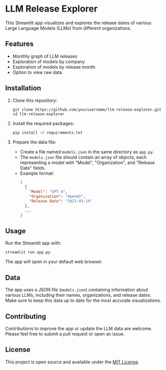 # LLM Release Explorer

This Streamlit app visualizes and explores the release dates of various Large Language Models (LLMs) from different organizations.

## Features

- Monthly graph of LLM releases
- Exploration of models by company
- Exploration of models by release month
- Option to view raw data

## Installation

1. Clone this repository:
   ```
   git clone https://github.com/yourusername/llm-release-explorer.git
   cd llm-release-explorer
   ```

2. Install the required packages:
   ```
   pip install -r requirements.txt
   ```

3. Prepare the data file:
   - Create a file named `models.json` in the same directory as `app.py`.
   - The `models.json` file should contain an array of objects, each representing a model with "Model", "Organization", and "Release Date" fields.
   - Example format:
     ```json
     [
       {
         "Model": "GPT-4",
         "Organization": "OpenAI",
         "Release Date": "2023-03-14"
       },
       ...
     ]
     ```

## Usage

Run the Streamlit app with:

```
streamlit run app.py
```

The app will open in your default web browser.

## Data

The app uses a JSON file (`models.json`) containing information about various LLMs, including their names, organizations, and release dates. Make sure to keep this data up to date for the most accurate visualizations.

## Contributing

Contributions to improve the app or update the LLM data are welcome. Please feel free to submit a pull request or open an issue.

## License

This project is open source and available under the [MIT License](LICENSE).